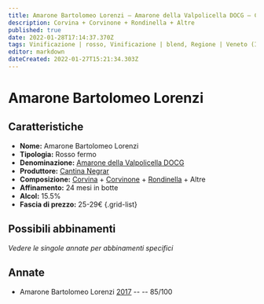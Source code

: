 ```yaml
---
title: Amarone Bartolomeo Lorenzi – Amarone della Valpolicella DOCG – Cantina Negrar – Veneto (IT) – 25-29€ – 3★
description: Corvina + Corvinone + Rondinella + Altre
published: true
date: 2022-01-28T17:14:37.370Z
tags: Vinificazione | rosso, Vinificazione | blend, Regione | Veneto (IT), Vinificazione | fermo, Valutazioni | 3 stelle, Prezzi | 25-29€, Vitigni | Corvina, Vitigni | Rondinella, Vitigni | Corvinone
editor: markdown
dateCreated: 2022-01-27T15:21:34.303Z
---
```


# Amarone Bartolomeo Lorenzi

## Caratteristiche
- **Nome:** <span class="nome">Amarone Bartolomeo Lorenzi</span>
- **Tipologia:** Rosso fermo
- **Denominazione:** <span class="denominazione">[Amarone della Valpolicella DOCG](/denominazioni/Italia/Veneto/DOCG/Amarone-della-Valpolicella)</span>
- **Produttore:** <span class="cantina">[Cantina Negrar](/produttori/Italia/Veneto/Cantina-Negrar)</span> 
- **Composizione:** [Corvina](/vitigni/Italia/corvina) + [Corvinone](/vitigni/Italia/corvinone) + [Rondinella](/vitigni/Italia/rondinella) + Altre
- **Affinamento:** 24 mesi in botte
- **Alcol:** 15.5%
- **Fascia di prezzo:** 25-29€
{.grid-list}

## Possibili abbinamenti
*Vedere le singole annate per abbinamenti specifici*

## Annate
- Amarone Bartolomeo Lorenzi [2017](vini/Italia/Veneto/Cantina-Negrar/Amarone-Bartolomeo-Lorenzi/2017) -- <span class="star-3"></span> -- 85/100